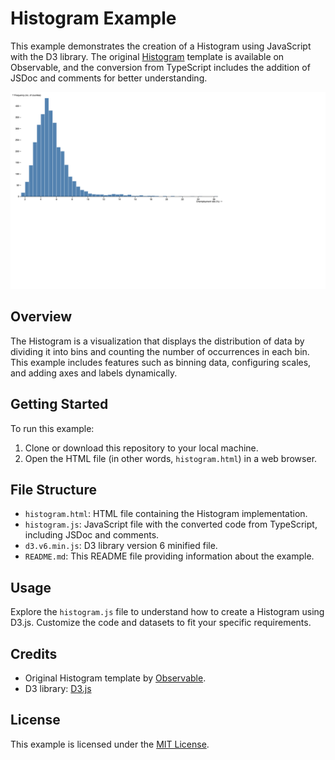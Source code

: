 # Histogram Example

This example demonstrates the creation of a Histogram using JavaScript with the D3 library. The original [Histogram](https://observablehq.com/@d3/histogram/2) template is available on Observable, and the conversion from TypeScript includes the addition of JSDoc and comments for better understanding.

![Preview Image](../../imgs/histogram-preview.png)

## Overview

The Histogram is a visualization that displays the distribution of data by dividing it into bins and counting the number of occurrences in each bin. This example includes features such as binning data, configuring scales, and adding axes and labels dynamically.

## Getting Started

To run this example:

1. Clone or download this repository to your local machine.
2. Open the HTML file (in other words, `histogram.html`) in a web browser.

## File Structure

- `histogram.html`: HTML file containing the Histogram implementation.
- `histogram.js`: JavaScript file with the converted code from TypeScript, including JSDoc and comments.
- `d3.v6.min.js`: D3 library version 6 minified file.
- `README.md`: This README file providing information about the example.

## Usage

Explore the `histogram.js` file to understand how to create a Histogram using D3.js. Customize the code and datasets to fit your specific requirements.

## Credits

- Original Histogram template by [Observable](https://observablehq.com/@d3/histogram/2).
- D3 library: [D3.js](https://d3js.org/)

## License

This example is licensed under the [MIT License](LICENSE).